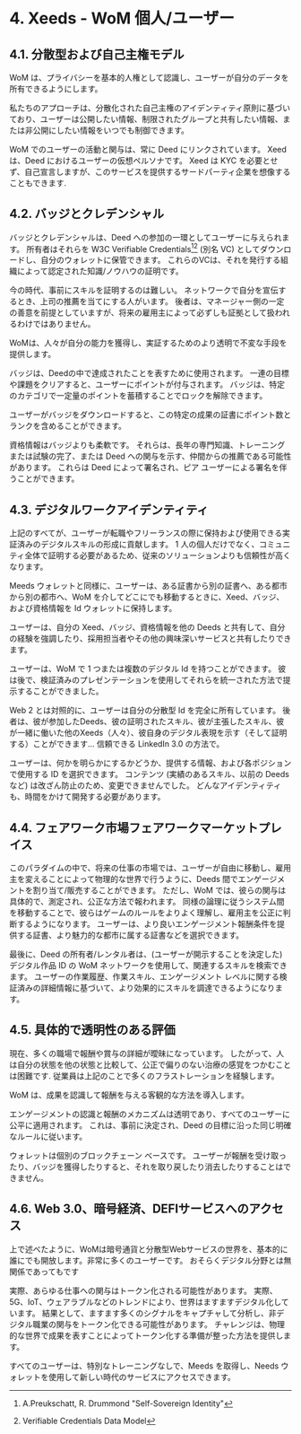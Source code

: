 # 4. Xeeds - WoM 個人/ユーザー

## 4.1. 分散型および自己主権モデル

WoM は、プライバシーを基本的人権として認識し、ユーザーが自分のデータを所有できるようにします。

私たちのアプローチは、分散化された自己主権のアイデンティティ原則に基づいており、ユーザーは公開したい情報、制限されたグループと共有したい情報、または非公開にしたい情報をいつでも制御できます。

WoM でのユーザーの活動と関与は、常に Deed にリンクされています。 Xeed は、Deed におけるユーザーの仮想ペルソナです。 Xeed は KYC を必要とせず、自己宣言しますが、このサービスを提供するサードパーティ企業を想像することもできます.

## 4.2. バッジとクレデンシャル

バッジとクレデンシャルは、Deed への参加の一環としてユーザーに与えられます。 所有者はそれらを W3C Verifiable Credentials[^7][^8] (別名 VC) としてダウンロードし、自分のウォレットに保管できます。 これらのVCは、それを発行する組織によって認定された知識/ノウハウの証明です。

今の時代、事前にスキルを証明するのは難しい。 ネットワークで自分を宣伝するとき、上司の推薦を当てにする人がいます。 後者は、マネージャー側の一定の善意を前提としていますが、将来の雇用主によって必ずしも証拠として扱われるわけではありません。

WoMは、人々が自分の能力を獲得し、実証するためのより透明で不変な手段を提供します。

バッジは、Deedの中で達成されたことを表すために使用されます。 一連の目標や課題をクリアすると、ユーザーにポイントが付与されます。 バッジは、特定のカテゴリで一定量のポイントを蓄積することでロックを解除できます。

ユーザーがバッジをダウンロードすると、この特定の成果の証書にポイント数とランクを含めることができます。

資格情報はバッジよりも柔軟です。 それらは、長年の専門知識、トレーニングまたは試験の完了、または Deed への関与を示す、仲間からの推薦である可能性があります。 これらは Deed によって署名され、ピア ユーザーによる署名を伴うことができます。

## 4.3. デジタルワークアイデンティティ

上記のすべてが、ユーザーが転職やフリーランスの際に保持および使用できる実証済みのデジタルスキルの形成に貢献します。 1 人の個人だけでなく、コミュニティ全体で証明する必要があるため、従来のソリューションよりも信頼性が高くなります。

Meeds ウォレットと同様に、ユーザーは、ある証書から別の証書へ、ある都市から別の都市へ、WoM を介してどこにでも移動するときに、Xeed、バッジ、および資格情報を Id ウォレットに保持します。

ユーザーは、自分の Xeed、バッジ、資格情報を他の Deeds と共有して、自分の経験を強調したり、採用担当者やその他の興味深いサービスと共有したりできます。

ユーザーは、WoM で 1 つまたは複数のデジタル Id を持つことができます。 彼は後で、検証済みのプレゼンテーションを使用してそれらを統一された方法で提示することができました。

Web 2 とは対照的に、ユーザーは自分の分散型 Id を完全に所有しています。 後者は、彼が参加したDeeds、彼の証明されたスキル、彼が主張したスキル、彼が一緒に働いた他のXeeds（人々）、彼自身のデジタル表現を示す（そして証明する）ことができます... 信頼できる LinkedIn 3.0 の方法で。

ユーザーは、何かを明らかにするかどうか、提供する情報、および各ポジションで使用する ID を選択できます。 コンテンツ (実績のあるスキル、以前の Deeds など) は改ざん防止のため、変更できませんでした。 どんなアイデンティティも、時間をかけて開発する必要があります。

## 4.4. フェアワーク市場フェアワークマーケットプレイス

このパラダイムの中で、将来の仕事の市場では、ユーザーが自由に移動し、雇用主を変えることによって物理的な世界で行うように、Deeds 間でエンゲージメントを割り当て/販売することができます。 ただし、WoM では、彼らの関与は具体的で、測定され、公正な方法で報われます。 同様の論理に従うシステム間を移動することで、彼らはゲームのルールをよりよく理解し、雇用主を公正に判断するようになります。 ユーザーは、より良いエンゲージメント報酬条件を提供する証書、より魅力的な都市に属する証書などを選択できます。

最後に、Deed の所有者/レンタル者は、(ユーザーが開示することを決定した) デジタル作品 ID の WoM ネットワークを使用して、関連するスキルを検索できます。 ユーザーの作業履歴、作業スキル、エンゲージメント レベルに関する検証済みの詳細情報に基づいて、より効果的にスキルを調達できるようになります。

## 4.5. 具体的で透明性のある評価

現在、多くの職場で報酬や賞与の詳細が曖昧になっています。 したがって、人は自分の状態を他の状態と比較して、公正で偏りのない治療の感覚をつかむことは困難です. 従業員は上記のことで多くのフラストレーションを経験します。

WoM は、成果を認識して報酬を与える客観的な方法を導入します。

エンゲージメントの認識と報酬のメカニズムは透明であり、すべてのユーザーに公平に適用されます。 これは、事前に決定され、Deed の目標に沿った同じ明確なルールに従います。

ウォレットは個別のブロックチェーン ベースです。 ユーザーが報酬を受け取ったり、バッジを獲得したりすると、それを取り戻したり消去したりすることはできません。

## 4.6. Web 3.0、暗号経済、DEFIサービスへのアクセス

上で述べたように、WoMは暗号通貨と分散型Webサービスの世界を、基本的に誰にでも開放します。非常に多くのユーザーです。 おそらくデジタル分野とは無関係であってもです

実際、あらゆる仕事への関与はトークン化される可能性があります。 実際、5G、IoT、ウェアラブルなどのトレンドにより、世界はますますデジタル化しています。 結果として、ますます多くのシグナルをキャプチャして分析し、非デジタル職業の関与をトークン化できる可能性があります。 チャレンジは、物理的な世界で成果を表すことによってトークン化する準備が整った方法を提供します。

すべてのユーザーは、特別なトレーニングなしで、Meeds を取得し、Needs ウォレットを使用して新しい時代のサービスにアクセスできます。

[^7]: A.Preukschatt, R. Drummond "Self-Sovereign Identity"
[^8]: Verifiable Credentials Data Model
